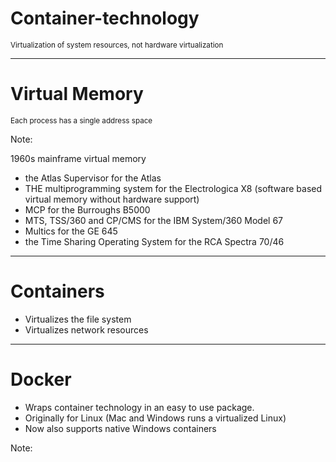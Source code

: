 # Container-technology

<small>Virtualization of system resources, not hardware virtualization</small>

---

# Virtual Memory

<small>Each process has a single address space</small>


Note:

1960s mainframe virtual memory

- the Atlas Supervisor for the Atlas
- THE multiprogramming system for the Electrologica X8 (software based virtual memory without hardware support)
- MCP for the Burroughs B5000
- MTS, TSS/360 and CP/CMS for the IBM System/360 Model 67
- Multics for the GE 645
- the Time Sharing Operating System for the RCA Spectra 70/46


---

# Containers

* Virtualizes the file system
* Virtualizes network resources


---

# Docker

* Wraps container technology in an easy to use package.
* Originally for Linux (Mac and Windows runs a virtualized Linux)
* Now also supports native Windows containers

Note:


